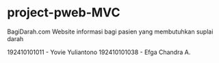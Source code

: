 # project-pweb-MVC

BagiDarah.com
Website informasi bagi pasien yang membutuhkan suplai darah 

192410101011 - Yovie Yuliantono
192410101038 - Efga Chandra A.
